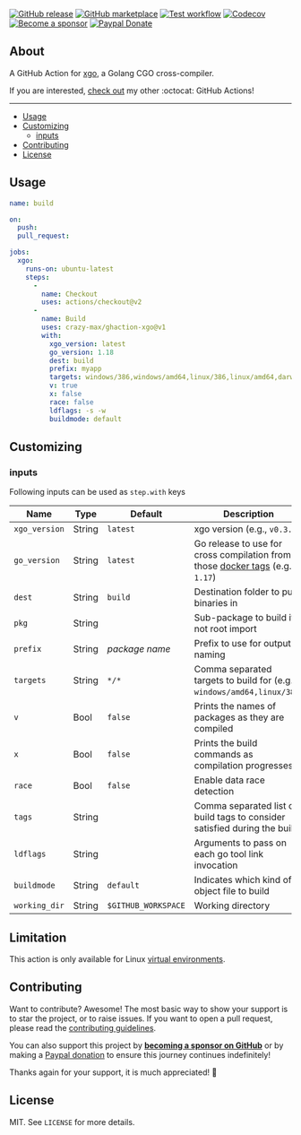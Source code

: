[![GitHub release](https://img.shields.io/github/release/crazy-max/ghaction-xgo.svg?style=flat-square)](https://github.com/crazy-max/ghaction-xgo/releases/latest)
[![GitHub marketplace](https://img.shields.io/badge/marketplace-golang--cgo--cross--compiler-blue?logo=github&style=flat-square)](https://github.com/marketplace/actions/golang-cgo-cross-compiler)
[![Test workflow](https://img.shields.io/github/workflow/status/crazy-max/ghaction-xgo/test?label=test&logo=github&style=flat-square)](https://github.com/crazy-max/ghaction-xgo/actions?workflow=test)
[![Codecov](https://img.shields.io/codecov/c/github/crazy-max/ghaction-xgo?logo=codecov&style=flat-square)](https://codecov.io/gh/crazy-max/ghaction-xgo)
[![Become a sponsor](https://img.shields.io/badge/sponsor-crazy--max-181717.svg?logo=github&style=flat-square)](https://github.com/sponsors/crazy-max)
[![Paypal Donate](https://img.shields.io/badge/donate-paypal-00457c.svg?logo=paypal&style=flat-square)](https://www.paypal.me/crazyws)

## About

A GitHub Action for [xgo](https://github.com/crazy-max/xgo), a Golang CGO cross-compiler.

If you are interested, [check out](https://git.io/Je09Y) my other :octocat: GitHub Actions!

___

* [Usage](#usage)
* [Customizing](#customizing)
  * [inputs](#inputs)
* [Contributing](#contributing)
* [License](#license)

## Usage

```yaml
name: build

on:
  push:
  pull_request:

jobs:
  xgo:
    runs-on: ubuntu-latest
    steps:
      -
        name: Checkout
        uses: actions/checkout@v2
      -
        name: Build
        uses: crazy-max/ghaction-xgo@v1
        with:
          xgo_version: latest
          go_version: 1.18
          dest: build
          prefix: myapp
          targets: windows/386,windows/amd64,linux/386,linux/amd64,darwin/386,darwin/amd64
          v: true
          x: false
          race: false
          ldflags: -s -w
          buildmode: default
```

## Customizing

### inputs

Following inputs can be used as `step.with` keys

| Name            | Type    | Default             | Description                                                                                                                  |
|-----------------|---------|---------------------|------------------------------------------------------------------------------------------------------------------------------|
| `xgo_version`   | String  | `latest`            | xgo version (e.g., `v0.3.2`)                                                                                                 |
| `go_version`    | String  | `latest`            | Go release to use for cross compilation from those [docker tags](https://hub.docker.com/r/crazymax/xgo/tags/) (e.g., `1.17`) |
| `dest`          | String  | `build`             | Destination folder to put binaries in                                                                                        |
| `pkg`           | String  |                     | Sub-package to build if not root import                                                                                      |
| `prefix`        | String  | _package name_      | Prefix to use for output naming                                                                                              |
| `targets`       | String  | `*/*`               | Comma separated targets to build for (e.g. `windows/amd64,linux/386`)                                                        |
| `v`             | Bool    | `false`             | Prints the names of packages as they are compiled                                                                            |
| `x`             | Bool    | `false`             | Prints the build commands as compilation progresses                                                                          |
| `race`          | Bool    | `false`             | Enable data race detection                                                                                                   |
| `tags`          | String  |                     | Comma separated list of build tags to consider satisfied during the build                                                    |
| `ldflags`       | String  |                     | Arguments to pass on each go tool link invocation                                                                            |
| `buildmode`     | String  | `default`           | Indicates which kind of object file to build                                                                                 |
| `working_dir`   | String  | `$GITHUB_WORKSPACE` | Working directory                                                                                                            |

## Limitation

This action is only available for Linux [virtual environments](https://help.github.com/en/articles/virtual-environments-for-github-actions#supported-virtual-environments-and-hardware-resources).

## Contributing

Want to contribute? Awesome! The most basic way to show your support is to star the project, or to raise issues. If
you want to open a pull request, please read the [contributing guidelines](.github/CONTRIBUTING.md).

You can also support this project by [**becoming a sponsor on GitHub**](https://github.com/sponsors/crazy-max) or by
making a [Paypal donation](https://www.paypal.me/crazyws) to ensure this journey continues indefinitely!

Thanks again for your support, it is much appreciated! :pray:

## License

MIT. See `LICENSE` for more details.
